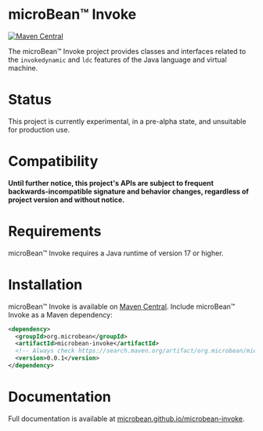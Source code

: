 # microBean™ Invoke

[![Maven Central](https://maven-badges.herokuapp.com/maven-central/org.microbean/microbean-invoke/badge.svg)](https://maven-badges.herokuapp.com/maven-central/org.microbean/microbean-invoke)

The microBean™ Invoke project provides classes and interfaces related
to the `invokedynamic` and `ldc` features of the Java language and
virtual machine.

# Status

This project is currently experimental, in a pre-alpha state, and
unsuitable for production use.

# Compatibility

**Until further notice, this project's APIs are subject to frequent
backwards-incompatible signature and behavior changes, regardless of
project version and without notice.**

# Requirements

microBean™ Invoke requires a Java runtime of version 17 or higher.

# Installation

microBean™ Invoke is available on [Maven
Central](https://search.maven.org/).  Include microBean™ Invoke as a
Maven dependency:

```xml
<dependency>
  <groupId>org.microbean</groupId>
  <artifactId>microbean-invoke</artifactId>
  <!-- Always check https://search.maven.org/artifact/org.microbean/microbean-invoke for up-to-date available versions. -->
  <version>0.0.1</version>
</dependency>
```

# Documentation

Full documentation is available at
[microbean.github.io/microbean-invoke](https://microbean.github.io/microbean-invoke/).

